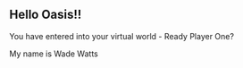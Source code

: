 ## Hello Oasis!!

You have entered into your virtual world - Ready Player One?

My name is Wade Watts